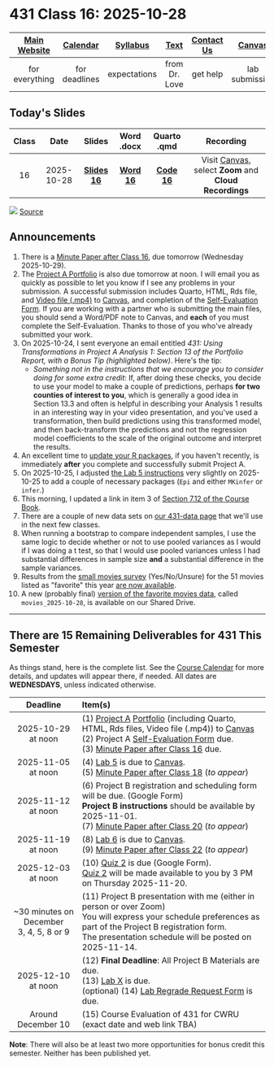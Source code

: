 # 431 Class 16: 2025-10-28

[Main Website](https://thomaselove.github.io/431-2025/) | [Calendar](https://thomaselove.github.io/431-2025/calendar.html) | [Syllabus](https://thomaselove.github.io/431-syllabus-2025/) | [Text](https://thomaselove.github.io/431-book/) | [Contact Us](https://thomaselove.github.io/431-2025/contact.html) | [Canvas](https://canvas.case.edu) | [Data and Code](https://github.com/THOMASELOVE/431-data)
:-----------: | :--------------: | :----------: | :---------: | :-------------: | :-----------: | :------------:
for everything | for deadlines | expectations | from Dr. Love | get help | lab submission | for downloads

## Today's Slides

Class | Date | Slides | Word .docx | Quarto .qmd | Recording
:---: | :--------: | :------: | :------: | :------: | :-------------:
16 | 2025-10-28 | **[Slides 16](https://thomaselove.github.io/431-slides-2025/class16.html)** | **[Word 16](https://thomaselove.github.io/431-slides-2025/class16w.docx)** | **[Code 16](https://github.com/THOMASELOVE/431-slides-2025/blob/main/class16.qmd)** | Visit [Canvas](https://canvas.case.edu/), select **Zoom** and **Cloud Recordings**

![](https://imgs.xkcd.com/comics/replication_crisis.png) [Source](https://xkcd.com/3117/)

## Announcements

1. There is a [Minute Paper after Class 16](https://bit.ly/431-2025-minute-16), due tomorrow (Wednesday 2025-10-29).
2. The [Project A Portfolio](https://thomaselove.github.io/431-projectA-2025/) is also due tomorrow at noon. I will email you as quickly as possible to let you know if I see any problems in your submission. A successful submission includes Quarto, HTML, Rds file, and [Video file (.mp4)](https://thomaselove.github.io/431-projectA-2025/portfolio.html#the-highlight-video) to [Canvas](https://canvas.case.edu/), and completion of the [Self-Evaluation Form](https://bit.ly/431-projectA-self-evaluation-2025). If you are working with a partner who is submitting the main files, you should send a Word/PDF note to Canvas, and **each** of you must complete the Self-Evaluation. Thanks to those of you who've already submitted your work.
3. On 2025-10-24, I sent everyone an email entitled *431: Using Transformations in Project A Analysis 1: Section 13 of the Portfolio Report, with a Bonus Tip (highlighted below)*. Here's the tip:
    - *Something not in the instructions that we encourage you to consider doing for some extra credit*: If, after doing these checks, you decide to use your model to make a couple of predictions, perhaps **for two counties of interest to you**, which is generally a good idea in Section 13.3 and often is helpful in describing your Analysis 1 results in an interesting way in your video presentation, and you've used a transformation, then build predictions using this transformed model, and then back-transform the predictions and not the regression model coefficients to the scale of the original outcome and interpret the results.
4. An excellent time to [update your R packages](https://github.com/THOMASELOVE/431-packages?tab=readme-ov-file#r-packages-to-install-for-431), if you haven't recently, is immediately **after** you complete and successfully submit Project A.
5. On 2025-10-25, I adjusted [the Lab 5 instructions](https://github.com/THOMASELOVE/431-labs-2025/tree/main/lab5) very slightly on 2025-10-25 to add a couple of necessary packages (`Epi` and either `MKinfer` or `infer`.)
6. This morning, I updated a link in item 3 of [Section 7.12 of the Course Book](https://thomaselove.github.io/431-book/07_transform.html#for-more-information).
7. There are a couple of new data sets on [our 431-data page](https://github.com/THOMASELOVE/431-data) that we'll use in the next few classes.
8. When running a bootstrap to compare independent samples, I use the same logic to decide whether or not to use pooled variances as I would if I was doing a t test, so that I would use pooled variances unless I had substantial differences in sample size **and** a substantial difference in the sample variances.
9. Results from the [small movies survey](https://github.com/THOMASELOVE/431-classes-2025/blob/main/movies/small_survey.md) (Yes/No/Unsure) for the 51 movies listed as "favorite" this year [are now available](https://github.com/THOMASELOVE/431-classes-2025/blob/main/movies/small_survey.md).
10. A new (probably final) [version of the favorite movies data](https://github.com/THOMASELOVE/431-classes-2025/tree/main/movies#the-current-version-of-the-data-is-movies_2025-10-28), called `movies_2025-10-28`, is available on our Shared Drive.

----------

## There are 15 Remaining Deliverables for 431 This Semester

As things stand, here is the complete list. See the [Course Calendar](https://thomaselove.github.io/431-2025/calendar.html) for more details, and updates will appear there, if needed. All dates are **WEDNESDAYS**, unless indicated otherwise.

Deadline | Item(s)
:-----------------: | :----------------------------------------------------------------------------------------------------------
2025-10-29 at noon | (1) [Project A](https://thomaselove.github.io/431-projectA-2025/) [Portfolio](https://thomaselove.github.io/431-projectA-2025/portfolio.html) (including Quarto, HTML, Rds files, Video file (.mp4)) to [Canvas](https://canvas.case.edu/) <br> (2) Project A [Self-Evaluation Form](https://bit.ly/431-projectA-self-evaluation-2025) due. <br> (3) [Minute Paper after Class 16](https://bit.ly/431-2025-minute-16) due.
2025-11-05 at noon | (4) [Lab 5](https://github.com/THOMASELOVE/431-labs-2025/tree/main/lab5) is due to [Canvas](https://canvas.case.edu/). <br> (5) [Minute Paper after Class 18](https://github.com/THOMASELOVE/431-minute-2025) (*to appear*)
2025-11-12 at noon | (6) Project B registration and scheduling form will be due. (Google Form) <br> **Project B instructions** should be available by 2025-11-01. <br> (7) [Minute Paper after Class 20](https://github.com/THOMASELOVE/431-minute-2025) (*to appear*)
2025-11-19 at noon | (8) [Lab 6](https://github.com/THOMASELOVE/431-labs-2025/tree/main/lab6) is due to [Canvas](https://canvas.case.edu/). <br> (9) [Minute Paper after Class 22](https://github.com/THOMASELOVE/431-minute-2025) (*to appear*)
2025-12-03 at noon | (10) [Quiz 2](https://github.com/THOMASELOVE/431-quizzes-2025/tree/main/quiz2) is due (Google Form). <br> [Quiz 2](https://github.com/THOMASELOVE/431-quizzes-2025/tree/main/quiz2) will be made available to you by 3 PM on Thursday 2025-11-20.
~30 minutes on <br> December <br> 3, 4, 5, 8 or 9 | (11) Project B presentation with me (either in person or over Zoom) <br> You will express your schedule preferences as part of the Project B registration form. <br> The presentation schedule will be posted on 2025-11-14.
2025-12-10 at noon | (12) **Final Deadline**: All Project B Materials are due. <br> (13) [Lab X](https://github.com/THOMASELOVE/431-labs-2025/tree/main/labX) is due. <br> (optional) (14) [Lab Regrade Request Form](https://bit.ly/431-2025-lab-regrade-request) is due.
Around December 10 | (15) Course Evaluation of 431 for CWRU (exact date and web link TBA)

**Note**: There will also be at least two more opportunities for bonus credit this semester. Neither has been published yet.
